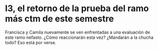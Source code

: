# I3, el retorno de la prueba del ramo más ctm de este semestre

Francisca y Camila nuevamente se ven enfrentadas a una evaluación de este ramo nefasto. ¿Cómo reaccionarán esta vez? ¿Mandarán a la chucha todo? Eso está por verse.
